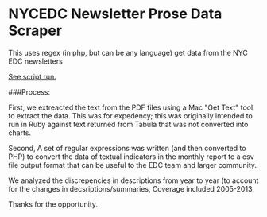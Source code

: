NYCEDC Newsletter Prose Data Scraper
======================

This uses regex (in php, but can be any language) get data from the NYC EDC newsletters

[See script run.](http://sandersonmichael.com/nycedc/getDatafromEDC.php)

###Process:

First, we extreacted the text from the PDF files using a Mac "Get Text" tool to extract the data. This was for expedency; this was originally intended to run in Ruby against text returned from Tabula that was not converted into charts. 

Second, A set of regular expressions was written (and then converted to PHP) to convert the data of textual indicators in the monthly report to a csv file output format that can be useful to the EDC team and larger community.

We analyzed the discrepencies in descriptions from year to year (to account for the changes in decsriptions/summaries, Coverage included 2005-2013. 



Thanks for the opportunity.
